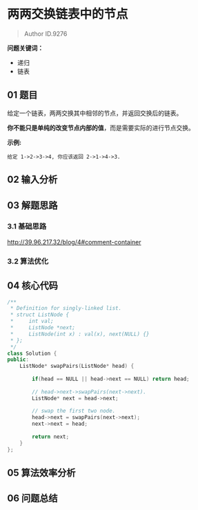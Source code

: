 # 两两交换链表中的节点
> Author ID.9276 

**问题关键词：**

- 递归
- 链表

## 01 题目

给定一个链表，两两交换其中相邻的节点，并返回交换后的链表。

**你不能只是单纯的改变节点内部的值**，而是需要实际的进行节点交换。

 

**示例:**

```
给定 1->2->3->4, 你应该返回 2->1->4->3.
```

## 02 输入分析



## 03 解题思路

### 3.1 基础思路

<http://39.96.217.32/blog/4#comment-container>

### 3.2 算法优化



## 04 核心代码

```c++
/**
 * Definition for singly-linked list.
 * struct ListNode {
 *     int val;
 *     ListNode *next;
 *     ListNode(int x) : val(x), next(NULL) {}
 * };
 */
class Solution {
public:
    ListNode* swapPairs(ListNode* head) {
        
        if(head == NULL || head->next == NULL) return head;
        
        // head->next->swapPairs(next->next).
        ListNode* next = head->next;
        
        // swap the first two node.
        head->next = swapPairs(next->next);
        next->next = head;
        
        return next;
    }
};
```



## 05 算法效率分析



## 06 问题总结

